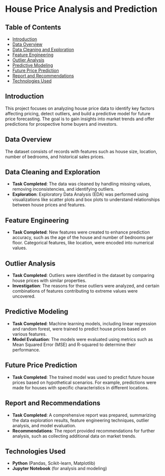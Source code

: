 # House Price Analysis and Prediction

## Table of Contents
- [Introduction](#introduction)
- [Data Overview](#data-overview)
- [Data Cleaning and Exploration](#data-cleaning-and-exploration)
- [Feature Engineering](#feature-engineering)
- [Outlier Analysis](#outlier-analysis)
- [Predictive Modeling](#predictive-modeling)
- [Future Price Prediction](#future-price-prediction)
- [Report and Recommendations](#report-and-recommendations)
- [Technologies Used](#technologies-used)

## Introduction
This project focuses on analyzing house price data to identify key factors affecting pricing, detect outliers, and build a predictive model for future price forecasting. The goal is to gain insights into market trends and offer predictions for prospective home buyers and investors.

## Data Overview
The dataset consists of records with features such as house size, location, number of bedrooms, and historical sales prices.

## Data Cleaning and Exploration
- **Task Completed**: The data was cleaned by handling missing values, removing inconsistencies, and identifying outliers.
- **Exploration**: Exploratory Data Analysis (EDA) was performed using visualizations like scatter plots and box plots to understand relationships between house prices and features.

## Feature Engineering
- **Task Completed**: New features were created to enhance prediction accuracy, such as the age of the house and number of bedrooms per floor. Categorical features, like location, were encoded into numerical values.

## Outlier Analysis
- **Task Completed**: Outliers were identified in the dataset by comparing house prices with similar properties.
- **Investigation**: The reasons for these outliers were analyzed, and certain combinations of features contributing to extreme values were uncovered.

## Predictive Modeling
- **Task Completed**: Machine learning models, including linear regression and random forest, were trained to predict house prices based on various features.
- **Model Evaluation**: The models were evaluated using metrics such as Mean Squared Error (MSE) and R-squared to determine their performance.

## Future Price Prediction
- **Task Completed**: The trained model was used to predict future house prices based on hypothetical scenarios. For example, predictions were made for houses with specific characteristics in different locations.

## Report and Recommendations
- **Task Completed**: A comprehensive report was prepared, summarizing the data exploration results, feature engineering techniques, outlier analysis, and model evaluation.
- **Recommendations**: The report provided recommendations for further analysis, such as collecting additional data on market trends.

## Technologies Used
- **Python** (Pandas, Scikit-learn, Matplotlib)
- **Jupyter Notebook** (for analysis and modeling)
